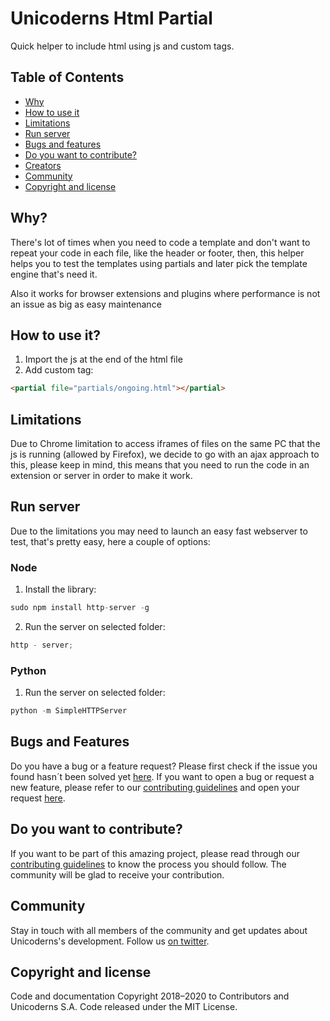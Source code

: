 # Unicoderns Html Partial

Quick helper to include html using js and custom tags.

## Table of Contents

- [Why](#why)
- [How to use it](#how-to-use-it)
- [Limitations](#limitations)
- [Run server](#run-server)
- [Bugs and features](#bugs-and-features)
- [Do you want to contribute?](#do-you-want-to-contribute)
- [Creators](#creators)
- [Community](#community)
- [Copyright and license](#copyright-and-license)

## Why?

There's lot of times when you need to code a template and don't want to repeat your code in each file, like the header or footer, then, this helper helps you to test the templates using partials and later pick the template engine that's need it.

Also it works for browser extensions and plugins where performance is not an issue as big as easy maintenance

## How to use it?

1. Import the js at the end of the html file
2. Add custom tag:

```html
<partial file="partials/ongoing.html"></partial>
```

## Limitations

Due to Chrome limitation to access iframes of files on the same PC that the js is running (allowed by Firefox), we decide to go with an ajax approach to this, please keep in mind, this means that you need to run the code in an extension or server in order to make it work.

## Run server

Due to the limitations you may need to launch an easy fast webserver to test, that's pretty easy, here a couple of options:

### Node

1. Install the library:

```javascript
sudo npm install http-server -g
```

2. Run the server on selected folder:

```javascript
http - server;
```

### Python

1. Run the server on selected folder:

```python
python -m SimpleHTTPServer
```

## Bugs and Features

Do you have a bug or a feature request? Please first check if the issue you found hasn´t been solved yet [here](https://github.com/unicoderns/htmlPartial/issues). If you want to open a bug or request a new feature, please refer to our [contributing guidelines](https://github.com/unicoderns/htmlPartial/blob/master/CONTRIBUTING.md) and open your request [here](https://github.com/unicoderns/htmlPartial/issues).

## Do you want to contribute?

If you want to be part of this amazing project, please read through our [contributing guidelines](https://github.com/unicoderns/htmlPartial/blob/master/CONTRIBUTING.md) to know the process you should follow. The community will be glad to receive your contribution.

## Community

Stay in touch with all members of the community and get updates about Unicoderns's development. Follow us [on twitter](https://twitter.com/unicoderns).

## Copyright and license

Code and documentation Copyright 2018–2020 to Contributors and Unicoderns S.A. Code released under the MIT License.
